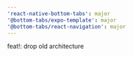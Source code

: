 ```yaml
---
'react-native-bottom-tabs': major
'@bottom-tabs/expo-template': major
'@bottom-tabs/react-navigation': major
---
```


feat!: drop old architecture
